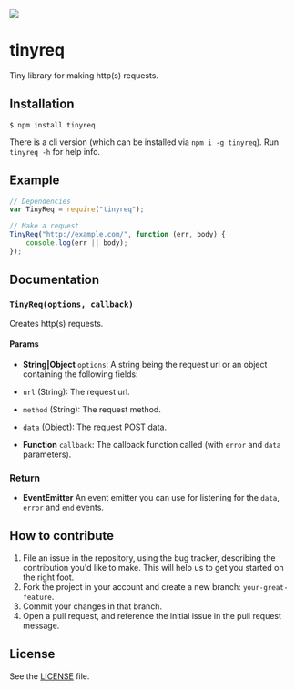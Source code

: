 ![](http://i.imgur.com/FEAaOq2.png)

# tinyreq
Tiny library for making http(s) requests.

## Installation

```
$ npm install tinyreq
```

There is a cli version (which can be installed via `npm i -g tinyreq`). Run `tinyreq -h` for help info.

## Example

```js
// Dependencies
var TinyReq = require("tinyreq");

// Make a request
TinyReq("http://example.com/", function (err, body) {
    console.log(err || body);
});
```

## Documentation
### `TinyReq(options, callback)`
Creates http(s) requests.

#### Params
- **String|Object** `options`: A string being the request url or an object containing the following fields:
 - `url` (String): The request url.
 - `method` (String): The request method.
 - `data` (Object): The request POST data.

- **Function** `callback`: The callback function called (with `error` and `data` parameters).

### Return
- **EventEmitter** An event emitter you can use for listening for the `data`, `error` and `end` events.



## How to contribute
1. File an issue in the repository, using the bug tracker, describing the
   contribution you'd like to make. This will help us to get you started on the
   right foot.
2. Fork the project in your account and create a new branch:
   `your-great-feature`.
3. Commit your changes in that branch.
4. Open a pull request, and reference the initial issue in the pull request
   message.

## License
See the [LICENSE](./LICENSE) file.
